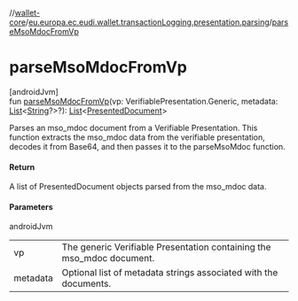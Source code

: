 //[wallet-core](../../index.md)/[eu.europa.ec.eudi.wallet.transactionLogging.presentation.parsing](index.md)/[parseMsoMdocFromVp](parse-mso-mdoc-from-vp.md)

# parseMsoMdocFromVp

[androidJvm]\
fun [parseMsoMdocFromVp](parse-mso-mdoc-from-vp.md)(vp: VerifiablePresentation.Generic, metadata: [List](https://kotlinlang.org/api/latest/jvm/stdlib/kotlin-stdlib/kotlin.collections/-list/index.html)&lt;[String](https://kotlinlang.org/api/latest/jvm/stdlib/kotlin-stdlib/kotlin/-string/index.html)?&gt;?): [List](https://kotlinlang.org/api/latest/jvm/stdlib/kotlin-stdlib/kotlin.collections/-list/index.html)&lt;[PresentedDocument](../eu.europa.ec.eudi.wallet.transactionLogging.presentation/-presented-document/index.md)&gt;

Parses an mso_mdoc document from a Verifiable Presentation. This function extracts the mso_mdoc data from the verifiable presentation, decodes it from Base64, and then passes it to the parseMsoMdoc function.

#### Return

A list of PresentedDocument objects parsed from the mso_mdoc data.

#### Parameters

androidJvm

| | |
|---|---|
| vp | The generic Verifiable Presentation containing the mso_mdoc document. |
| metadata | Optional list of metadata strings associated with the documents. |
